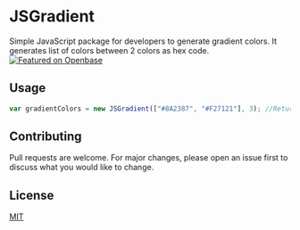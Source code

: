 # JSGradient
Simple JavaScript package for developers to generate gradient colors. It generates list of colors between 2 colors as hex code.
[![Featured on Openbase](https://badges.openbase.com/js/featured/jsgradient.svg?token=uAG2GLRrTeg/9jhSs1fufnhPJyGifByssLvsaEixlcA=)](https://openbase.com/js/jsgradient?utm_source=embedded&amp;utm_medium=badge&amp;utm_campaign=rate-badge)

## Usage

```js
var gradientColors = new JSGradient(["#8A2387", "#F27121"], 3); //Returns ["#8a2387", "#ac3d65", "#cf5743"]
```

## Contributing
Pull requests are welcome. For major changes, please open an issue first to discuss what you would like to change.


## License
[MIT](https://choosealicense.com/licenses/mit/)
